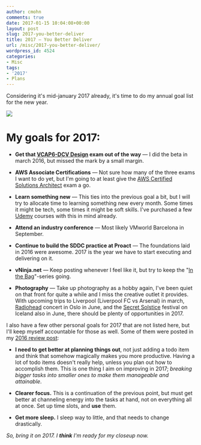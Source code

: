 ```yaml
---
author: cmohn
comments: true
date: 2017-01-15 10:04:08+00:00
layout: post
slug: 2017-you-better-deliver
title: 2017 — You Better Deliver
url: /misc/2017-you-better-deliver/
wordpress_id: 4524
categories:
- Misc
tags:
- '2017'
- Plans
---
```


Considering it's mid-january 2017 already, it's time to do my annual goal list for the new year.

![](/img/sport-treadmill-tor-route-163444-644x362.jpeg)



# My goals for 2017:







  * **Get that [VCAP6-DCV Design](https://mylearn.vmware.com/mgrReg/plan.cfm?plan=89133&ui=www_cert) exam out of the way** — I did the beta in march 2016, but missed the mark by a small margin.


  * **AWS Associate Certifications** — Not sure how many of the three exams I want to do yet, but I'm going to at least give the [AWS Certified Solutions Architect](https://aws.amazon.com/certification/certified-solutions-architect-associate/) exam a go.


  * **Learn something new** — This ties into the previous goal a bit, but I will try to allocate time to learning something new every month. Some times it might be tech, some times it might be soft skills. I've purchased a few [Udemy](https://www.udemy.com/courses/) courses with this in mind already.


  * **Attend an industry conference** — Most likely VMworld Barcelona in September.


  * **Continue to build the SDDC practice at Proact** — The foundations laid in 2016 were awesome. 2017 is the year we have to start executing and delivering on it.


  * **vNinja.net** — Keep posting whenever I feel like it, but try to keep the "[In the Bag](http://vninja.net/in-the-bag/)"-series going.


  * **Photography** — Take up photography as a hobby again, I've been quiet on that front for quite a while and I miss the creative outlet it provides. With upcoming trips to Liverpool (Liverpool FC vs Arsenal) in march, [Radiohead](https://www.wasteheadquarters.com/schedule) concert in Oslo in June, and the [Secret Solstice](http://secretsolstice.is) festival on Iceland also in June, there should be plenty of opportunities in 2017.



I also have a few other personal goals for 2017 that are not listed here, but I'll keep myself accountable for those as well. Some of them were posted in my [2016 review post](http://vninja.net/misc/evaluating-2016/):





  * **I need to get better at planning things out**, not just adding a todo item and think that somehow magically makes you more productive. Having a lot of todo items doesn't really help, unless you plan out how to accomplish them. This is one thing I aim on improving in 2017; _breaking bigger tasks into smaller ones to make them manageable and attainable_.


  * **Clearer focus.** This is a continuation of the previous point, but must get better at channeling energy into the tasks at hand, not on everything all at once. Set up time slots, and **use** them.


  * **Get more sleep.** I sleep way to little, and that needs to change drastically.



_So, bring it on 2017. I **think** I'm ready for my closeup now._
